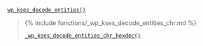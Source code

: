 <p><code><a href="https://developer.wordpress.org/reference/functions/wp_kses_decode_entities/">wp_kses_decode_entities()</a></code></p>

<blockquote>

{% include functions/_wp_kses_decode_entities_chr.md %}

 [`_wp_kses_decode_entities_chr_hexdec()`](https://developer.wordpress.org/reference/functions/_wp_kses_decode_entities_chr_hexdec/)

</blockquote>